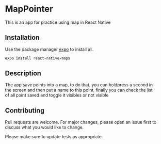 # MapPointer

This is an app for practice using map in React Native

## Installation

Use the package manager [expo](https://expo.dev/) to install all.

```bash
expo install react-native-maps
```

## Description

The app save points into a map, to do that, you can holdpress a second in the screen and then put a name to this point, finally you can check the list of all point saved and toggle it visibles or not visible

## Contributing
Pull requests are welcome. For major changes, please open an issue first to discuss what you would like to change.

Please make sure to update tests as appropriate.
